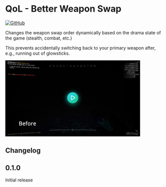 [//]: # (THIS FILE WAS GENERATED FROM QoL.BetterWeaponSwap/Templates/README.md)
[//]: # (release: standalone)

# QoL - Better Weapon Swap

[![GitHub](https://img.shields.io/github/license/notpeelz/GTFO-QoLFix?color=green&style=for-the-badge)](https://github.com/notpeelz/GTFO-QoLFix)

Changes the weapon swap order dynamically based on the drama state of the game (stealth, combat, etc.)

This prevents accidentally switching back to your primary weapon after, e.g., running out of glowsticks.

<a href="https://i.imgur.com/Q4cZQff.mp4"><img height="240" src="../img/betterweaponswap_thumbnail.jpg"></a>

## Changelog

## 0.1.0

Initial release

